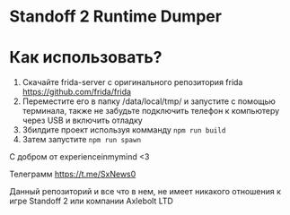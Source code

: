 # Standoff 2 Runtime Dumper

# Как использовать?

1. Скачайте frida-server с оригинального репозитория frida https://github.com/frida/frida
2. Переместите его в папку /data/local/tmp/ и запустите с помощью терминала, также не забудьте
 подключить телефон к компьютеру через USB и включить отладку
3. Збилдите проект используя комманду <code>npm run build</code>
4. Затем запустите <code>npm run spawn</code>


С добром от experienceinmymind <3

Телеграмм https://t.me/SxNews0

Данный репозиторий и все что в нем, не имеет никакого отношения к игре Standoff 2 или компании Axlebolt LTD
